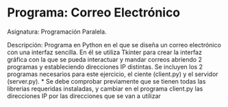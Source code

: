 # Programa: Correo Electrónico

Asignatura: Programación Paralela. 

Descripción: Programa en Python en el que se diseña un correo electrónico con una interfaz sencilla. En él se utiliza Tkinter para crear la interfaz gráfica con la que se pueda interactuar y mandar correos abriendo 2 programas y estableciendo direcciones IP distintas. Se incluyen los 2 programas necesarios para este ejercicio, el ciente (client.py) y el servidor (server.py). * Se debe comprobar previamente que se tienen todas las librerias requeridas instaladas, y cambiar en el programa client.py las direcciones IP por las direcciones que se van a utilizar
